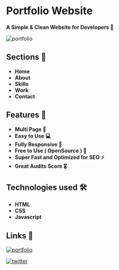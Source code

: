
# Portfolio Website

**A Simple & Clean Website for Developers 🚀**


![portfolio](https://user-images.githubusercontent.com/104723233/222150716-fa9508e2-f136-402c-9e45-ad8f6a0eabc8.jpg)


## Sections 🎯

- **Home**
- **About**
- **Skills**
- **Work**
- **Contact**

## Features 🎉

- **Multi Page 💎**
- **Easy to Use 💻**
- **Fully Responsive 🚀**
- **Free to Use ( OpenSource ) 🥳**
- **Super Fast and Optimized for SEO ⚡**
- **Great Audits Score 🎖️**

## Technologies used 🛠️

- **HTML**
- **CSS**
- **Javascript**


## Links 🔗

[![portfolio](https://img.shields.io/badge/my_portfolio-000?style=for-the-badge&logo=ko-fi&logoColor=white)](https://ialamin.netlify.app/)

[![twitter](https://img.shields.io/badge/twitter-1DA1F2?style=for-the-badge&logo=twitter&logoColor=white)](https://twitter.com/ialamin69)

